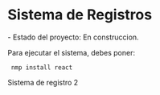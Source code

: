 <h1>Sistema de Registros</h1>
- Estado del proyecto: En construccion.

Para ejecutar el sistema, debes poner: 

``` nmp install react```

Sistema de registro 2

